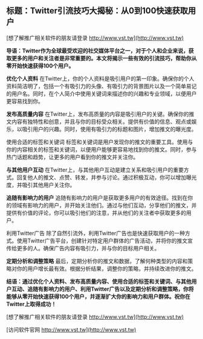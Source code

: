 ## **标题：Twitter引流技巧大揭秘：从0到100快速获取用户**

[想了解推广相关软件的朋友请登录 http://www.vst.tw](http://www.vst.tw)

**导语：Twitter作为全球最受欢迎的社交媒体平台之一，对于个人和企业来说，获取更多的用户和关注者是非常重要的。本文将揭示一些有效的引流技巧，帮助你从零开始快速获得100个用户。**

**优化个人资料**
在Twitter上，你的个人资料是吸引用户的第一印象。确保你的个人资料简洁明了，包括一个有吸引力的头像、有吸引力的背景图片以及一个简单易记的用户名。同时，在个人简介中使用关键词来描述你的兴趣和专业领域，以便用户更容易找到你。

**发布高质量内容**
在Twitter上，发布高质量的内容是吸引用户的关键。确保你的推文内容有独特性和创意，并且与你的目标受众相关。提供有价值的信息、观点或娱乐，以吸引用户的兴趣。同时，使用有吸引力的标题和图片，增加推文的曝光度。

使用合适的标签和关键词
标签和关键词是用户发现你的推文的重要工具。使用与你的内容相关的标签和关键词，以便用户能够更容易地找到你的推文。同时，参与热门话题和趋势，让更多的用户看到你的推文并关注你。

**与其他用户互动**
在Twitter上，与其他用户互动是建立关系和吸引用户的重要方式。回复他人的推文、点赞、转发，并参与讨论。通过积极互动，你可以增加曝光度，并吸引其他用户关注你。

**追随有影响力的用户**
追随有影响力的用户是获取更多用户的有效途径。找到在你的领域有影响力的用户，并开始关注他们。通过与他们互动，分享他们的推文，并提供有价值的评论，你可以吸引他们的注意，并从他们的关注者中获取更多的用户。

利用Twitter广告
除了自然引流外，利用Twitter广告也是快速获取用户的一种方式。使用Twitter广告平台，创建针对特定用户群体的广告活动，并将你的推文宣传给更多的人。确保广告内容有吸引力，并与你的目标用户相关。

**定期分析和调整策略**
最后，定期分析你的推文和数据，了解何种类型的内容和策略对你的用户增长最有效。根据分析结果，调整你的策略，并持续改进你的推文。

**结语：通过优化个人资料、发布高质量内容、使用合适的标签和关键词、与其他用户互动、追随有影响力的用户、利用Twitter广告以及定期分析和调整策略，你将能够从零开始快速获得100个用户，并逐渐扩大你的影响力和用户群体。祝你在Twitter上取得成功！**

[想了解推广相关软件的朋友请登录 http://www.vst.tw](http://www.vst.tw)


[访问软件官网 http://www.vst.tw](http://www.vst.tw)
